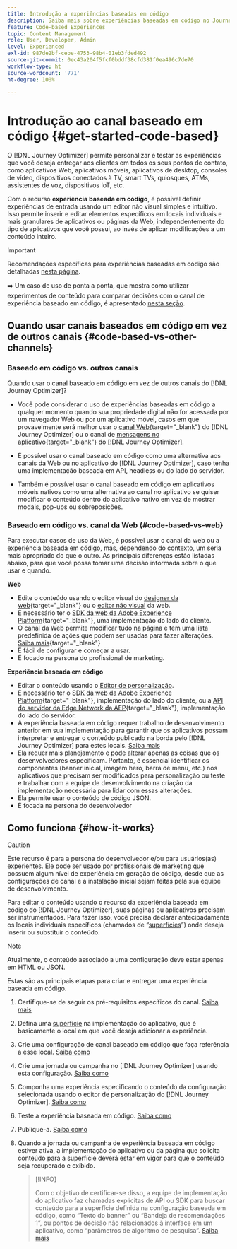 ```yaml
---
title: Introdução a experiências baseadas em código
description: Saiba mais sobre experiências baseadas em código no Journey Optimizer
feature: Code-based Experiences
topic: Content Management
role: User, Developer, Admin
level: Experienced
exl-id: 987de2bf-cebe-4753-98b4-01eb3fded492
source-git-commit: 0ec43a204f5fcf0bddf38cfd381f0ea496c7de70
workflow-type: ht
source-wordcount: '771'
ht-degree: 100%

---
```


# Introdução ao canal baseado em código {#get-started-code-based}

O [!DNL Journey Optimizer] permite personalizar e testar as experiências que você deseja entregar aos clientes em todos os seus pontos de contato, como aplicativos Web, aplicativos móveis, aplicativos de desktop, consoles de vídeo, dispositivos conectados à TV, smart TVs, quiosques, ATMs, assistentes de voz, dispositivos IoT, etc.

Com o recurso **experiência baseada em código**, é possível definir experiências de entrada usando um editor não visual simples e intuitivo. Isso permite inserir e editar elementos específicos em locais individuais e mais granulares de aplicativos ou páginas da Web, independentemente do tipo de aplicativos que você possui, ao invés de aplicar modificações a um conteúdo inteiro.

<!--[!DNL Journey Optimizer] allows you to compose and deliver content on any inbound device in a developer-focused workflow. You can leverage all the personalization capabilities, and preview what will be published. The content can be static (images, text, JSON, HTML) or dynamic (offers, decisions, recommendations). You can also insert custom content actions in your omni-channel journeys.-->

>[!IMPORTANT]
>
>Recomendações específicas para experiências baseadas em código são detalhadas [nesta página](code-based-prerequisites.md).


<!--Discover the detailed steps to create a code-based campaign in this video.-->

<!--[Learn how to create a code-based campaign in this video](#video)-->

➡️ Um caso de uso de ponta a ponta, que mostra como utilizar experimentos de conteúdo para comparar decisões com o canal de experiência baseado em código, é apresentado [nesta seção](../experience-decisioning/experience-decisioning-uc.md).

## Quando usar canais baseados em código em vez de outros canais {#code-based-vs-other-channels}

### Baseado em código vs. outros canais

Quando usar o canal baseado em código em vez de outros canais do [!DNL Journey Optimizer]?

* Você pode considerar o uso de experiências baseadas em código a qualquer momento quando sua propriedade digital não for acessada por um navegador Web ou por um aplicativo móvel, casos em que provavelmente será melhor usar o [canal Web](../web/get-started-web.md){target="_blank"} do [!DNL Journey Optimizer] ou o canal de [mensagens no aplicativo](../../rp_landing_pages/in-app-landing-page.md){target="_blank"} do [!DNL Journey Optimizer].

<!--* You can use the code-based channel as an alternative to the [!DNL Journey Optimizer] web channel if your website cannot be loaded into the [web designer](../web/web-visual-editor.md){target="_blank"} visual editor or if you cannot use the [browser extension](../web/web-prerequisites.md#visual-authoring-prerequisites){target="_blank"} that powers visual authoring for web channel.-->

* É possível usar o canal baseado em código como uma alternativa aos canais da Web ou no aplicativo do [!DNL Journey Optimizer], caso tenha uma implementação baseada em API, headless ou do lado do servidor.

* Também é possível usar o canal baseado em código em aplicativos móveis nativos como uma alternativa ao canal no aplicativo se quiser modificar o conteúdo dentro do aplicativo nativo em vez de mostrar modais, pop-ups ou sobreposições.

### Baseado em código vs. canal da Web {#code-based-vs-web}

Para executar casos de uso da Web, é possível usar o canal da web ou a experiência baseada em código, mas, dependendo do contexto, um seria mais apropriado do que o outro. As principais diferenças estão listadas abaixo, para que você possa tomar uma decisão informada sobre o que usar e quando.

**Web**

* Edite o conteúdo usando o editor visual do [designer da web](../web/web-visual-editor.md){target="_blank"} ou o [editor não visual](../web/web-non-visual-editor.md) da web.
* É necessário ter o [SDK da web da Adobe Experience Platform](https://experienceleague.adobe.com/docs/platform-learn/implement-web-sdk/overview.html?lang=pt-BR){target="_blank"}, uma implementação do lado do cliente.
  <!--* You need the [Adobe Experience Cloud Visual Editing Helper](https://chrome.google.com/webstore/detail/adobe-experience-cloud-vi/kgmjjkfjacffaebgpkpcllakjifppnca){target="_blank"} extension installed on your web browser. [Learn more](../web/web-prerequisites.md){target="_blank"}-->
* O canal da Web permite modificar tudo na página e tem uma lista predefinida de ações que podem ser usadas para fazer alterações. [Saiba mais](../web/web-visual-editor.md){target="_blank"}
* É fácil de configurar e começar a usar.
* É focado na persona do profissional de marketing.

**Experiência baseada em código**

* Editar o conteúdo usando o [Editor de personalização](create-code-based.md#edit-code).
* É necessário ter o [SDK da web da Adobe Experience Platform](https://experienceleague.adobe.com/docs/platform-learn/implement-web-sdk/overview.html?lang=pt-BR){target="_blank"}, implementação do lado do cliente, ou a [API do servidor da Edge Network da AEP](https://experienceleague.adobe.com/docs/experience-platform/edge-network-server-api/data-collection/interactive-data-collection.html?lang=pt-BR){target="_blank"}, implementação do lado do servidor.
* A experiência baseada em código requer trabalho de desenvolvimento anterior em sua implementação para garantir que os aplicativos possam interpretar e entregar o conteúdo publicado na borda pelo [!DNL Journey Optimizer] para estes locais. [Saiba mais](code-based-surface.md)
* Ela requer mais planejamento e pode alterar apenas as coisas que os desenvolvedores especificam. Portanto, é essencial identificar os componentes (banner inicial, imagem hero, barra de menu, etc.) nos aplicativos que precisam ser modificados para personalização ou teste e trabalhar com a equipe de desenvolvimento na criação da implementação necessária para lidar com essas alterações.
* Ela permite usar o conteúdo de código JSON.
* É focada na persona do desenvolvedor

## Como funciona {#how-it-works}

>[!CAUTION]
>
>Este recurso é para a persona do desenvolvedor e/ou para usuários(as) experientes. Ele pode ser usado por profissionais de marketing que possuem algum nível de experiência em geração de código, desde que as configurações de canal e a instalação inicial sejam feitas pela sua equipe de desenvolvimento.

Para editar o conteúdo usando o recurso da experiência baseada em código do [!DNL Journey Optimizer], suas páginas ou aplicativos precisam ser instrumentados. Para fazer isso, você precisa declarar antecipadamente os locais individuais específicos (chamados de “[superfícies](code-based-surface.md)”) onde deseja inserir ou substituir o conteúdo.

>[!NOTE]
>
>Atualmente, o conteúdo associado a uma configuração deve estar apenas em HTML ou JSON.

Estas são as principais etapas para criar e entregar uma experiência baseada em código.

1. Certifique-se de seguir os pré-requisitos específicos do canal. [Saiba mais](code-based-prerequisites.md)

1. Defina uma [superfície](code-based-surface.md#surface-definition) na implementação do aplicativo, que é basicamente o local em que você deseja adicionar a experiência.

1. Crie uma configuração de canal baseado em código que faça referência a esse local. [Saiba como](code-based-configuration.md#create-code-based-configuration)

1. Crie uma jornada ou campanha no [!DNL Journey Optimizer] usando esta configuração. [Saiba como](create-code-based.md#create-code-based-campaign)

1. Componha uma experiência especificando o conteúdo da configuração selecionada usando o editor de personalização do [!DNL Journey Optimizer]. [Saiba como](create-code-based.md#edit-code)

1. Teste a experiência baseada em código. [Saiba como](test-code-based.md)

1. Publique-a. [Saiba como](publish-code-based.md)

1. Quando a jornada ou campanha de experiência baseada em código estiver ativa, a implementação do aplicativo ou da página que solicita conteúdo para a superfície deverá estar em vigor para que o conteúdo seja recuperado e exibido.

   >[!INFO]
   >
   >Com o objetivo de certificar-se disso, a equipe de implementação do aplicativo faz chamadas explícitas de API ou SDK para buscar conteúdo para a superfície definida na configuração baseada em código, como “Texto do banner” ou “Bandeja de recomendações 1”, ou pontos de decisão não relacionados à interface em um aplicativo, como “parâmetros de algoritmo de pesquisa”. <!--In this case, the implementation team is responsible for rendering or otherwise interpreting and acting on the returned content.--> [Saiba mais](code-based-implementation-samples.md)

